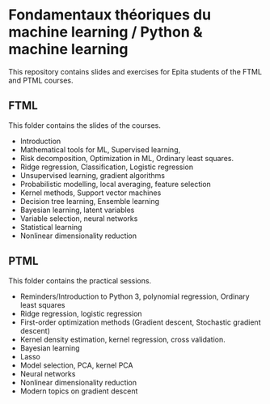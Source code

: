 # Fondamentaux théoriques du machine learning / Python & machine learning
This repository contains slides and exercises for Epita students of the FTML
and PTML courses.

## FTML

This folder contains the slides of the courses.

- Introduction
- Mathematical tools for ML, Supervised learning, 
- Risk decomposition, Optimization in ML, Ordinary least squares.
- Ridge regression, Classification, Logistic regression
- Unsupervised learning, gradient algorithms
- Probabilistic modelling, local averaging, feature selection
- Kernel methods, Support vector machines
- Decision tree learning, Ensemble learning
- Bayesian learning, latent variables
- Variable selection, neural networks
- Statistical learning
- Nonlinear dimensionality reduction

## PTML

This folder contains the practical sessions.

- Reminders/Introduction to Python 3, polynomial regression, Ordinary least
  squares
- Ridge regression, logistic regression
- First-order optimization methods (Gradient descent, Stochastic gradient
  descent)
- Kernel density estimation, kernel regression, cross validation.
- Bayesian learning
- Lasso
- Model selection, PCA, kernel PCA
- Neural networks
- Nonlinear dimensionality reduction
- Modern topics on gradient descent
